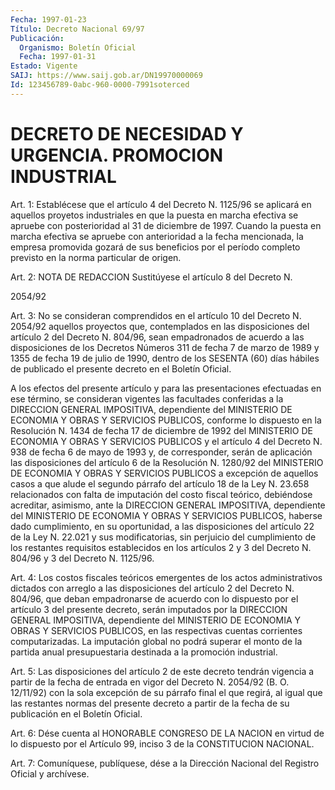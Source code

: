 ```yaml
---
Fecha: 1997-01-23
Título: Decreto Nacional 69/97
Publicación:
  Organismo: Boletín Oficial
  Fecha: 1997-01-31
Estado: Vigente
SAIJ: https://www.saij.gob.ar/DN19970000069
Id: 123456789-0abc-960-0000-7991soterced
---
```

# DECRETO DE NECESIDAD Y URGENCIA. PROMOCION INDUSTRIAL

<a id="1"></a>
Art. 1: Establécese que el artículo 4 del Decreto N. 1125/96 se aplicará en aquellos proyetos industriales en que la puesta en marcha efectiva se apruebe con posterioridad al 31 de diciembre de 1997. Cuando la puesta en marcha efectiva se apruebe con anterioridad a la fecha mencionada, la empresa promovida gozará de sus beneficios por el período completo previsto en la norma particular de origen.

<a id="2"></a>
Art. 2: NOTA DE REDACCION Sustitúyese el artículo 8 del Decreto N.

2054/92

<a id="3"></a>
Art. 3: No se consideran comprendidos en el artículo 10 del Decreto N. 2054/92 aquellos proyectos que, contemplados en las disposiciones del artículo 2 del Decreto N. 804/96, sean empadronados de acuerdo a las disposiciones de los Decretos Números 311 de fecha 7 de marzo de 1989 y 1355 de fecha 19 de julio de 1990, dentro de los SESENTA (60) días hábiles de publicado el presente decreto en el Boletín Oficial.

A los efectos del presente artículo y para las presentaciones efectuadas en ese término, se consideran vigentes las facultades conferidas a la  DIRECCION GENERAL IMPOSITIVA, dependiente del MINISTERIO DE ECONOMIA Y OBRAS Y SERVICIOS PUBLICOS, conforme lo dispuesto en la Resolución N. 1434 de fecha 17 de diciembre de 1992 del MINISTERIO DE ECONOMIA Y OBRAS Y SERVICIOS PUBLICOS y el artículo 4 del Decreto N. 938 de fecha 6 de mayo de 1993 y, de corresponder, serán de aplicación las disposiciones del artículo 6 de la Resolución N. 1280/92 del MINISTERIO DE ECONOMIA Y OBRAS Y SERVICIOS PUBLICOS a excepción de aquellos casos a que alude el segundo párrafo del artículo 18 de la Ley N. 23.658 relacionados con falta de imputación del costo fiscal teórico, debiéndose acreditar, asimismo, ante la DIRECCION GENERAL IMPOSITIVA, dependiente del MINISTERIO DE ECONOMIA Y OBRAS Y SERVICIOS PUBLICOS, haberse dado cumplimiento, en su oportunidad, a las disposiciones del artículo 22 de la Ley N. 22.021 y sus modificatorias, sin perjuicio del cumplimiento de los restantes requisitos establecidos en los artículos 2 y 3 del Decreto N. 804/96 y 3 del Decreto N. 1125/96.

<a id="4"></a>
Art.  4: Los costos fiscales teóricos emergentes de los actos administrativos dictados con arreglo a las disposiciones del artículo 2 del Decreto N. 804/96, que deban empadronarse de acuerdo con lo dispuesto por el artículo 3 del presente decreto, serán imputados por la DIRECCION GENERAL IMPOSITIVA, dependiente del MINISTERIO DE ECONOMIA Y OBRAS Y SERVICIOS PUBLICOS, en las respectivas cuentas corrientes computarizadas. La imputación global no podrá superar el monto de la partida anual presupuestaria destinada a la promoción industrial.

<a id="5"></a>
Art. 5: Las disposiciones del artículo 2 de este decreto tendrán vigencia a partir de la fecha de entrada en vigor del Decreto N. 2054/92 (B. O. 12/11/92) con la sola excepción de su párrafo final el que regirá, al igual que las restantes normas del presente decreto a partir de la fecha de su publicación en el Boletín Oficial.

<a id="6"></a>
Art. 6: Dése cuenta al HONORABLE CONGRESO DE LA NACION en virtud de lo dispuesto por el Artículo 99, inciso 3 de la CONSTITUCION NACIONAL.

<a id="7"></a>
Art. 7: Comuníquese, publíquese, dése a la Dirección Nacional del Registro Oficial y archívese.